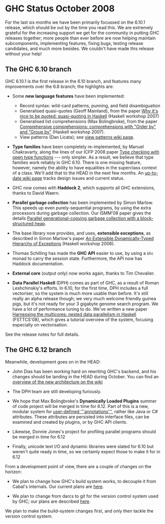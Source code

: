 # GHC Status October 2008



For the last six months we have been primarily focussed on the 6.10.1 release, which should be out by the time you read this. We are extremely grateful for the increasing support we get for the community in putting GHC releases together; more people than ever before are now helping maintain subcomponents, implementing features, fixing bugs, testing release candidates, and much more besides. We couldn't have made this release without your help!


## The GHC 6.10 branch



GHC 6.10.1 is the first release in the 6.10 branch, and features many improvements over the 6.8 branch; the highlights are:


- Some **new language features** have been implemented:

  - Record syntax: wild-card patterns, punning, and field disambiguation
  - Generalised quasi-quotes (Geoff Mainland), from the paper [
    Why it's nice to be quoted: quasi-quoting in Haskell](http://www.eecs.harvard.edu/~mainland/ghc-quasiquoting/mainland07quasiquoting.pdf) (Haskell workshop 2007)
  - Generalised list comprehensions (Max Bolingbroke), from the paper [
    Comprehensive comprehensions: comprehensions with "Order by" and "Group by"](http://research.microsoft.com/%7Esimonpj/papers/list-comp/index.htm) (Haskell workshop 2007).
  - View patterns (Dan Licata); see [view patterns wiki page](view-patterns).

- **Type families** have been completely re-implemented, by Manuel Chakravarty, along the lines of our ICFP 2008 paper [
  Type checking with open type functions](http://research.microsoft.com/%7Esimonpj/papers/assoc-types/index.htm) --- only simpler.  As a result, we believe that type families work reliably in GHC 6.10.  There is one missing feature, however, namely the ability to have equalities in the superclass context of a class.   We'll add that to the HEAD in the next few months.  An [up-to-date wiki page](type-functions) tracks design issues and current status.

- GHC now comes with **Haddock 2**, which supports all GHC extensions, thanks to David Waern.

- **Parallel garbage collection** has been implemented by Simon Marlow.  This speeds up even purely-sequential programs, by using the extra processors during garbage collection.  Our ISMM'08 paper gives the details [
  Parallel generational-copying garbage collection with a block-structured heap](http://research.microsoft.com/%7Esimonpj/papers/parallel-gc/index.htm). 

- The base library now provides, and uses, **extensible exceptions**, as described in Simon Marlow's paper [
  An Extensible Dynamically-Typed Hierarchy of Exceptions](http://www.haskell.org/~simonmar/papers/ext-exceptions.pdf) (Haskell workshop 2006).

- Thomas Schilling has made the **GHC API** easier to use, by using a `Ghc` monad to carry the session state.  Furthermore, the API now has Haddock documentation.

- **External core** (output only) now works again, thanks to Tim Chevalier.

- **Data Parallel Haskell** (DPH) comes as part of GHC, as a result of Roman Leshchinskiy's efforts.  In 6.10, for the first time, DPH includes a full vectoriser, so the system is much more usable than before.  It's still really an alpha release though; we very much welcome friendly guinea pigs, but it's not ready for your 3 gigabyte genome search program.  We have a lot of performance tuning to do.  We've written a new paper [
  Harnessing the multicores: nested data parallelism in Haskell](http://research.microsoft.com/%7Esimonpj/papers/ndp/index.htm) (FSTTCS'08), which gives a tutorial overview of the system, focusing especially on vectorisation.


See the release notes for full details.


## The GHC 6.12 branch



Meanwhile, development goes on in the HEAD:


- John Dias has been working hard on rewriting GHC's backend, and his changes should be landing in the HEAD during October.  You can find an [overview of the new architecture on the wiki](commentary/compiler/new-code-gen-pipeline)

- The DPH team are still developing furiously.

- We hope that Max Bolingbroke's **Dynamically Loaded Plugins** summer of code project will be merged in time for 6.12.  Part of this is a new, modular system for [user-defined '''annotations'''](annotations), rather like Java or C\# attributes.  These attributes are persisted into interface files, can be examined and created by plugins, or by GHC API clients.

- Likewise, Donnie Jones's project for profiling parallel programs should be merged in time for 6.12

- Finally, unicode text I/O and dynamic libraries were slated for 6.10 but weren't quite ready in time, so we certainly expect those to make it for in 6.12


From a development point of view, there are a couple of changes on the horizon:


- We plan to change how GHC's build system works, to decouple it from Cabal's internals.  Our current plans are [here](design/build-system). 

- We plan to change from darcs to git for the version control system used by GHC; our plans are described [here](design/version-control-system).


We plan to make the build-system changes first, and only then tackle the version control system.


